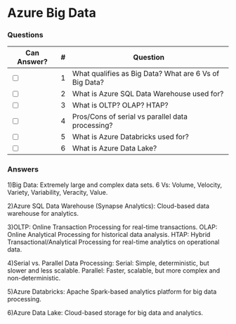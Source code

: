 # Azure Big Data

### Questions

| Can Answer? | # | Question |
| --- | --- | --- |
| <input type="checkbox"> | 1 | What qualifies as Big Data? What are 6 Vs of Big Data? |
| <input type="checkbox"> | 2 | What is Azure SQL Data Warehouse used for? |
| <input type="checkbox"> | 3 | What is OLTP? OLAP? HTAP? |
| <input type="checkbox"> | 4 | Pros/Cons of serial vs parallel data processing? |
| <input type="checkbox"> | 5 | What is Azure Databricks used for? |
| <input type="checkbox"> | 6 | What is Azure Data Lake? |

### Answers 

1)Big Data: Extremely large and complex data sets.
6 Vs: Volume, Velocity, Variety, Variability, Veracity, Value.

2)Azure SQL Data Warehouse (Synapse Analytics): Cloud-based data warehouse for analytics.

3)OLTP: Online Transaction Processing for real-time transactions.
OLAP: Online Analytical Processing for historical data analysis.
HTAP: Hybrid Transactional/Analytical Processing for real-time analytics on operational data.

4)Serial vs. Parallel Data Processing:
Serial: Simple, deterministic, but slower and less scalable.
Parallel: Faster, scalable, but more complex and non-deterministic.

5)Azure Databricks: Apache Spark-based analytics platform for big data processing.

6)Azure Data Lake: Cloud-based storage for big data and analytics.
